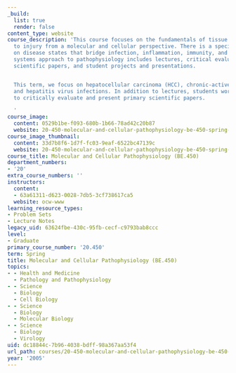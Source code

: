 ```yaml
---
_build:
  list: true
  render: false
content_type: website
course_description: 'This course focuses on the fundamentals of tissue and organ response
  to injury from a molecular and cellular perspective. There is a special emphasis
  on disease states that bridge infection, inflammation, immunity, and cancer. The
  systems approach to pathophysiology includes lectures, critical evaluation of recent
  scientific papers, and student projects and presentations.


  This term, we focus on hepatocellular carcinoma (HCC), chronic-active hepatitis,
  and hepatitis virus infections. In addition to lectures, students work in teams
  to critically evaluate and present primary scientific papers.

  '
course_image:
  content: 0529b1be-f093-680b-1b66-78ad42c20b87
  website: 20-450-molecular-and-cellular-pathophysiology-be-450-spring-2005
course_image_thumbnail:
  content: 33d7b8f6-1d7f-fc03-9eaf-6522bc47139c
  website: 20-450-molecular-and-cellular-pathophysiology-be-450-spring-2005
course_title: Molecular and Cellular Pathophysiology (BE.450)
department_numbers:
- '20'
extra_course_numbers: ''
instructors:
  content:
  - 63a61311-d623-0028-7db5-3cf738617ca5
  website: ocw-www
learning_resource_types:
- Problem Sets
- Lecture Notes
legacy_uid: 63624fbe-430c-95fb-cecf-c9793bab8ccc
level:
- Graduate
primary_course_number: '20.450'
term: Spring
title: Molecular and Cellular Pathophysiology (BE.450)
topics:
- - Health and Medicine
  - Pathology and Pathophysiology
- - Science
  - Biology
  - Cell Biology
- - Science
  - Biology
  - Molecular Biology
- - Science
  - Biology
  - Virology
uid: dc18844c-7b96-4038-bdff-98a367aa53f4
url_path: courses/20-450-molecular-and-cellular-pathophysiology-be-450-spring-2005
year: '2005'
---
```

